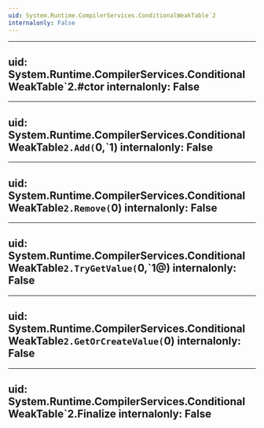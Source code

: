 ```yaml
---
uid: System.Runtime.CompilerServices.ConditionalWeakTable`2
internalonly: False
---
```


---
uid: System.Runtime.CompilerServices.ConditionalWeakTable`2.#ctor
internalonly: False
---

---
uid: System.Runtime.CompilerServices.ConditionalWeakTable`2.Add(`0,`1)
internalonly: False
---

---
uid: System.Runtime.CompilerServices.ConditionalWeakTable`2.Remove(`0)
internalonly: False
---

---
uid: System.Runtime.CompilerServices.ConditionalWeakTable`2.TryGetValue(`0,`1@)
internalonly: False
---

---
uid: System.Runtime.CompilerServices.ConditionalWeakTable`2.GetOrCreateValue(`0)
internalonly: False
---

---
uid: System.Runtime.CompilerServices.ConditionalWeakTable`2.Finalize
internalonly: False
---
